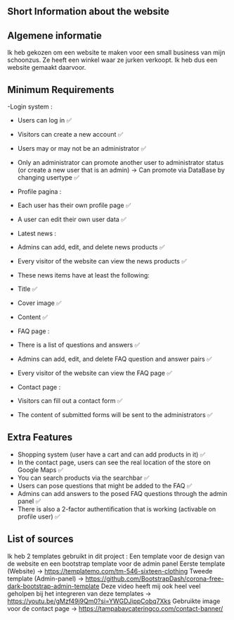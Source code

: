 ## Short Information about the website


## Algemene informatie
Ik heb gekozen om een website te maken voor een small business van mijn schoonzus. Ze heeft een winkel waar ze jurken verkoopt. Ik heb dus een website gemaakt daarvoor.


## Minimum Requirements
-Login system :
- Users can log in ✅
- Visitors can create a new account ✅
- Users may or may not be an administrator ✅
- Only an administrator can promote another user to administrator status (or create a new user that is an admin) -> Can promote via DataBase by changing usertype ✅

- Profile pagina :
- Each user has their own profile page ✅
- A user can edit their own user data ✅

- Latest news :
- Admins can add, edit, and delete news products ✅
- Every visitor of the website can view the news products ✅
- These news items have at least the following:
- Title ✅
- Cover image ✅
- Content ✅
- FAQ page :

- There is a list of questions and answers ✅
- Admins can add, edit, and delete FAQ question and answer pairs ✅
- Every visitor of the website can view the FAQ page ✅

- Contact page :
- Visitors can fill out a contact form ✅
- The content of submitted forms will be sent to the administrators ✅

## Extra Features
- Shopping system (user have a cart and can add products in it) ✅
- In the contact page, users can see the real location of the store on Google Maps ✅
- You can search products via the searchbar ✅
- Users can pose questions that might be added to the FAQ ✅
- Admins can add answers to the posed FAQ questions through the admin panel ✅
- There is also a 2-factor authentification that is working (activable on profile user) ✅



## List of sources
Ik heb 2 templates gebruikt in dit project : Een template voor de design van de website en een bootstrap template voor de admin panel
Eerste template (Website) -> https://templatemo.com/tm-546-sixteen-clothing
Tweede template (Admin-panel) -> https://github.com/BootstrapDash/corona-free-dark-bootstrap-admin-template
Deze video heeft mij ook heel veel geholpen bij het integreren van deze templates -> https://youtu.be/gMzf49j9Qm0?si=YWGDJippCobq7Xks
Gebruikte image voor de contact page -> https://tampabaycateringco.com/contact-banner/